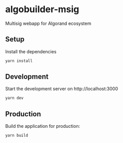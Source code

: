 # algobuilder-msig

Multisig webapp for Algorand ecosystem

## Setup

Install the dependencies

```bash
yarn install
```

## Development

Start the development server on http://localhost:3000

```bash
yarn dev
```

## Production

Build the application for production:

```bash
yarn build
```
